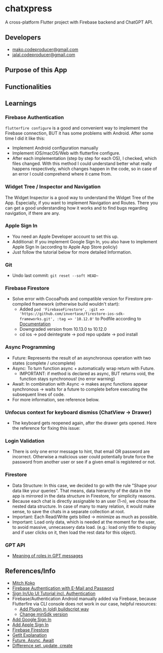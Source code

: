 # chatxpress

A cross-platform Flutter project with Firebase backend and ChatGPT API.

## Developers
- mako.codeproducer@gmail.com
- jalal.codeproducer@gmail.com

## Purpose of this App

## Functionalities

## Learnings
### Firebase Authentication
`flutterfire configure` is a good and convenient way to implement the Firebase connection, BUT it has some problems with Android. After some time I did it like this:
- Implement Android configuration manually
- Implement iOS/macOS/Web with flutterfire configure.
- After each implementation (step by step for each OS), I checked, which files changed. With this method I could understand better what really happens respectively, which changes happen in the code, so in case of an error I could comprehend where it came from.
### Widget Tree / Inspector and Navigation
The Widget Inspector is a good way to understand the Widget Tree of the App. Especially, if you want to implement Navigation and Routes. There you can get a good understanding how it works and to find bugs regarding navigation, if there are any.

### Apple Sign In
- You need an Apple Developer account to set this up.
- Additional: If you implement Google Sign In, you also have to implement Apple Sign In (according to Apple App Store policiy)
- Just follow the tutorial below for more detailed Information.

### Git
- Undo last commit: `git reset --soft HEAD~`

### Firebase Firestore
- Solve error with CocoaPods and compatible version for Firestore pre-compiled framework (otherwise build wouldn't start):
    - Added `pod 'FirebaseFirestore', :git => 'https://github.com/invertase/firestore-ios-sdk-frameworks.git', :tag => '10.12.0'` to Podfile according to [Documentation](https://firebase.google.com/docs/firestore/quickstart?authuser=0&_gl=1*1wowrp2*_ga*MTI2NzE5MzExMy4xNjg1OTE0ODMy*_ga_CW55HF8NVT*MTY5MTU1ODAwOC40MC4xLjE2OTE1NTgxNjEuMC4wLjA.#dart)
    - Downgraded version from 10.13.0 to 10.12.0
    - cd ios -> pod deintegrate -> pod repo update -> pod install

### Async Programming
- Future: Represents the result of an asynchronous operation with two states (complete / uncomplete)
- Async: To turn function async + automatically wrap return with Future.
    - IMPORTANT: if method is declared as async, BUT returns void, the function stays synchronous! (no error warning)
- Await: In combination with Async -> makes async functions appear synchronous -> waits for a future to complete before executing the subsequent lines of code.
- For more information, see reference below.

### Unfocus context for keyboard dismiss (ChatView -> Drawer)
- The keyboard gets reopened again, after the drawer gets opened. Here the reference for fixing this issue: [](https://github.com/flutter/flutter/issues/54277#issuecomment-640998757)

### Login Validation
- There is only one error message to hint, that email OR password are incorrect. Otherwise a  malicious user could potentially brute force the password from another user or see if a given email is registered or not.

### Firestore
- Data Structure: In this case, we decided to go with the rule "Shape your data like your queries". That means, data hierarchy of the data in the app is mirrored in the data structure in Firestore, for simplicity reasons.
- Because each chat is directly assignable to an user (1-n), we chose the nested data structure. In case of many to many relation, it would make sense, to save the chats in a separate collection at root.
- Important: Each Read/Write gets billed -> minimize as much as possible.
- Important: Load only data, which is needed at the moment for the user, to avoid massive, unnecassery data load. (e.g.: load only title to display and if user clicks on it, then load the rest data for this object).

### GPT API
- [Meaning of roles in GPT messages](https://ai.stackexchange.com/a/40308)

## References/Info

- [Mitch Koko](https://www.youtube.com/@createdbykoko)
- [Firebase Authentication with E-Mail and Password](https://firebase.google.com/docs/auth/flutter/password-auth)
- [Sign In/Up UI Tutorial incl. Authentication](https://www.youtube.com/watch?v=GvIoBgmNgQw&t=12s&ab_channel=HarsivoEdu)
- Firebase/Authentication Android manually added via Firebase, because Flutterfire via CLI console does not work in our case, helpful resources:
    - [Add Plugin in (old) buildscript way](https://firebase.google.com/docs/android/troubleshooting-faq?hl=en&authuser=0&_gl=1*gbdhlt*_ga*MTI2NzE5MzExMy4xNjg1OTE0ODMy*_ga_CW55HF8NVT*MTY5MDg3ODI2MS4yMy4xLjE2OTA4ODM1MDkuMC4wLjA.#add-plugins-using-buildscript-syntax)
    - [Change minSdk version](https://stackoverflow.com/questions/71014470/android-minsdkversion-with-flutterv2-8-1)
- [Add Google Sign In](https://pub.dev/packages/google_sign_in)
- [Add Apple Sign In](https://www.youtube.com/watch?v=ettlLq2gW0U&t=315s&ab_channel=dbestech)
- [Firebase Firestore](https://firebase.google.com/docs/firestore/quickstart?authuser=0&_gl=1*1wowrp2*_ga*MTI2NzE5MzExMy4xNjg1OTE0ODMy*_ga_CW55HF8NVT*MTY5MTU1ODAwOC40MC4xLjE2OTE1NTgxNjEuMC4wLjA.#dart)
- [GetIt Explanation](https://www.youtube.com/watch?v=DbV5RV2HRUk&ab_channel=FlutterExplained)
- [Future, Async, Await](https://sarunw.com/posts/how-to-use-async-await-in-flutter/)
- [Difference set, update, create](https://stackoverflow.com/questions/46597327/difference-between-firestore-set-with-merge-true-and-update)